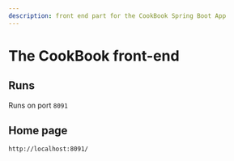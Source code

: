 ```yaml
---
description: front end part for the CookBook Spring Boot App
---
```


# The CookBook front-end

## Runs

 Runs on port `8091`

## Home page

```text
http://localhost:8091/
```





